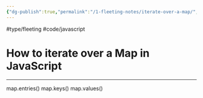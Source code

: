 ```yaml
---
{"dg-publish":true,"permalink":"/1-fleeting-notes/iterate-over-a-map/","created":"2023-07-20T07:21:03.053-05:00","updated":"2023-08-18T05:12:15.035-05:00"}
---
```


#type/fleeting #code/javascript 
# How to iterate over a Map in JavaScript

---
map.entries()
map.keys()
map.values()